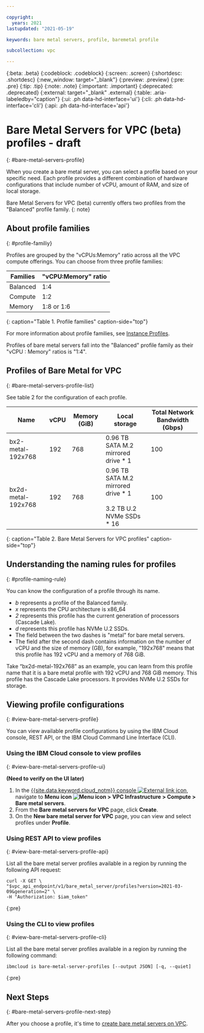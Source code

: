 ```yaml
---

copyright:
  years: 2021
lastupdated: "2021-05-19"

keywords: bare metal servers, profile, baremetal profile

subcollection: vpc

---
```


{:beta: .beta}
{:codeblock: .codeblock}
{:screen: .screen}
{:shortdesc: .shortdesc}
{:new_window: target="_blank"}
{:preview: .preview}
{:pre: .pre}
{:tip: .tip}
{:note: .note}
{:important: .important}
{:deprecated: .deprecated}
{:external: target="_blank" .external}
{:table: .aria-labeledby="caption"}
{:ui: .ph data-hd-interface='ui'}
{:cli: .ph data-hd-interface='cli'}
{:api: .ph data-hd-interface='api'}

# Bare Metal Servers for VPC (beta) profiles - draft
{: #bare-metal-servers-profile}

When you create a bare metal server, you can select a profile based on your specific need. Each profile provides a different combination of hardware configurations that include number of vCPU, amount of RAM, and size of local storage. 

Bare Metal Servers for VPC (beta) currently offers two profiles from the "Balanced" profile family. 
{: note}

## About profile families
{: #profile-familiy}

Profiles are grouped by the "vCPUs:Memory" ratio across all the VPC compute offerings. You can choose from three profile families:

| Families | "vCPU:Memory" ratio |
|---------|---------|
| Balanced | 1:4 |
| Compute | 1:2 |
| Memory | 1:8 or 1:6 |
{: caption="Table 1. Profile families" caption-side="top"}

For more information about profile families, see [Instance Profiles](/docs/vpc?topic=vpc-profiles).

Profiles of bare metal servers fall into the "Balanced" profile family as their "vCPU : Memory" ratios is "1:4".

## Profiles of Bare Metal for VPC
{: #bare-metal-servers-profile-list}

See table 2 for the configuration of each profile.

| Name | vCPU | Memory (GiB) | Local storage | Total Network Bandwidth (Gbps) |
|---------|---------|---------|---------|---------|
| bx2-metal-192x768 | 192 | 768 | 0.96 TB SATA M.2 mirrored drive * 1 | 100 |
| bx2d-metal-192x768 | 192 | 768 | 0.96 TB SATA M.2 mirrored drive \* 1<br><br>3.2 TB U.2 NVMe SSDs \* 16 | 100 |
{: caption="Table 2. Bare Metal Servers for VPC profiles" caption-side="top"}

## Understanding the naming rules for profiles
{: #profile-naming-rule}

You can know the configuration of a profile through its name.

* *b* represents a profile of the Balanced family.
* *x* represents the CPU architecture is x86_64
* *2* represents this profile has the current generation of processors (Cascade Lake).
* *d* represents this profile has NVMe U.2 SSDs.
* The field between the two dashes is "metal" for bare metal servers.
* The field after the second dash contains information on the number of vCPU and the size of memory (GB), for example, "192x768" means that this profile has 192 vCPU and a memory of 768 GiB.

Take “bx2d-metal-192x768” as an example, you can learn from this profile name that it is a bare metal profile with 192 vCPU and 768 GiB memory. This profile has the Cascade Lake processors. It provides NVMe U.2 SSDs for storage.

## Viewing profile configurations
{: #view-bare-metal-servers-profile}

You can view available profile configurations by using the IBM Cloud console, REST API, or the IBM Cloud Command Line Interface (CLI).

### Using the IBM Cloud console to view profiles
{: #view-bare-metal-servers-profile-ui}

**(Need to verify on the UI later)**

1. In the [{{site.data.keyword.cloud_notm}} console ![External link icon](../icons/launch-glyph.svg "External link icon")](https://{DomainName}), navigate to **Menu icon ![Menu icon](../../icons/icon_hamburger.svg) > VPC Infrastructure > Compute > Bare metal servers**.
2. From the **Bare metal servers for VPC** page, click **Create**.
3. On the **New bare metal server for VPC** page, you can view and select profiles under **Profile**.

### Using REST API to view profiles
{: #view-bare-metal-servers-profile-api}

List all the bare metal server profiles available in a region by running the following API request:

```
curl -X GET \
"$vpc_api_endpoint/v1/bare_metal_server/profiles?version=2021-03-09&generation=2" \
-H "Authorization: $iam_token"
```
{:pre}

### Using the CLI to view profiles
{: #view-bare-metal-servers-profile-cli}

List all the bare metal server profiles available in a region by running the following command:

```
ibmcloud is bare-metal-server-profiles [--output JSON] [-q, --quiet]
```
{:pre}

## Next Steps
{: #bare-metal-servers-profile-next-step}

After you choose a profile, it's time to [create bare metal servers on VPC](/docs/vpc?topic=vpc-creating-bare-metal-servers).

<!--
Profiles for post-GA:
| Name | ** *vCPU* ** | Memory (GiB) | Local storage | Total Network Bandwidth (Gbps) |
| bx2-metal-96x384 | 96 | 384 | 0.96 TB SATA M.2 mirrored drive * 1 | 100 |
| bx2d-metal-96x384 | 96 | 384 | 0.96 TB SATA M.2 mirrored drive * 1
3.2 TB U.2 NVMe SSDs * 8 | 100 |
| mx2-metal-32x192 | 32 | 192 | 0.96 TB SATA M.2 mirrored drives * 1 | 100 |
| mx2d-metal-32x192 |32 | 192 | 0.96 TB SATA M.2 mirrored drives * 1
3.2 TB U.2 NVMe SSDs * 8 | 100 |
| mx2-metal-48x384 | 48 | 384 | 0.96 TB SATA M.2 mirrored drive * 1 | 100 |
| mx2d-metal-48x384 | 48 | 384 | 0.96 TB SATA M.2 mirrored drive * 1
3.2 TB U.2 NVMe SSDs * 8 | 100 |
| mx2-metal-64x384 | 64| 384 | 0.96 TB SATA M.2 mirrored drive * 1 | 100 |
| mx2d-metal-64x384 | 64 | 384 | 0.96 TB SATA M.2 mirrored drive * 1
3.2 TB U.2 NVMe SSDs * 8 | 100 |
| mx2-metal-96x768 | 96 | 768 | 0.96 TB SATA M.2 mirrored drive * 1 | 100 |
| mx2d-metal-96x768 | 96 | 768 | 0.96 TB SATA M.2 mirrored drive * 1
3.2 TB U.2 NVMe SSDs * 8 | 100 |
-->


